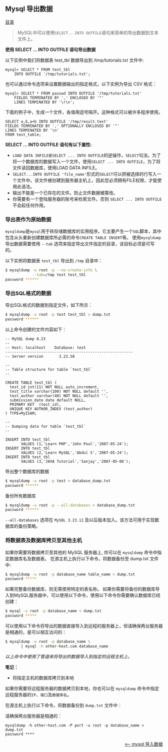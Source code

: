 ## Mysql 导出数据

<a href="README.md">目录</a>

> MySQL中可以使用`SELECT...INTO OUTFILE`语句来简单的导出数据到文本文件上。

__使用 SELECT ... INTO OUTFILE 语句导出数据__

以下实例中我们将数据表 test_tbl 数据导出到 /tmp/tutorials.txt 文件中:
```mysql
mysql> SELECT * FROM test_tbl
    INTO OUTFILE '/tmp/tutorials.txt';
```

也可以通过命令选项来设置数据输出的指定格式，以下实例为导出 CSV 格式：
```mysql
mysql> SELECT * FROM passwd INTO OUTFILE '/tmp/tutorials.txt'
    FIELDS TERMINATED BY ',' ENCLOSED BY '"'
    LINES TERMINATED BY '\r\n';
```

下面的例子中，生成一个文件，各值用逗号隔开。这种格式可以被许多程序使用。
```mysql
SELECT a,b,a+b INTO OUTFILE '/tmp/result.text'
FIELDS TERMINATED BY ',' OPTIONALLY ENCLOSED BY '"'
LINES TERMINATED BY '\n'
FROM test_table;
```

__SELECT ... INTO OUTFILE 语句有以下属性:__

* `LOAD DATA INFILE是SELECT ... INTO OUTFILE`的逆操作，`SELECT`句法。为了将一个数据库的数据写入一个文件，使用`SELECT ... INTO OUTFILE`，为了将文件读回数据库，使用LOAD DATA INFILE。
* `SELECT...INTO OUTFILE 'file_name'`形式的`SELECT`可以把被选择的行写入一个文件中。该文件被创建到服务器主机上，因此您必须拥有FILE权限，才能使用此语法。
* 输出不能是一个已存在的文件。防止文件数据被篡改。
* 你需要有一个登陆服务器的账号来检索文件。否则 `SELECT ... INTO OUTFILE` 不会起任何作用。

### 导出表作为原始数据

`mysqldump`是`mysql`用于转存储数据库的实用程序。它主要产生一个`SQL`脚本，其中包含从头重新创建数据库所必需的命令`CREATE TABLE INSERT`等。
使用`mysqldump`导出数据需要使用 `--tab` 选项来指定导出文件指定的目录，该目标必须是可写的。

以下实例将数据表 `test_tbl` 导出到 `/tmp` 目录中：
```bash
$ mysqldump -u root -p --no-create-info \
            --tab=/tmp test test_tbl
password ******
```

### 导出SQL格式的数据

导出SQL格式的数据到指定文件，如下所示：
```bash
$ mysqldump -u root -p test test_tbl > dump.txt
password ******
```

以上命令创建的文件内容如下：
```mysql
-- MySQL dump 8.23
--
-- Host: localhost    Database: test
---------------------------------------------------------
-- Server version       3.23.58

--
-- Table structure for table `test_tbl`
--

CREATE TABLE test_tbl (
  test_id int(11) NOT NULL auto_increment,
  test_title varchar(100) NOT NULL default '',
  test_author varchar(40) NOT NULL default '',
  submission_date date default NULL,
  PRIMARY KEY  (test_id),
  UNIQUE KEY AUTHOR_INDEX (test_author)
) TYPE=MyISAM;

--
-- Dumping data for table `test_tbl`
--

INSERT INTO test_tbl
       VALUES (1,'Learn PHP','John Poul','2007-05-24');
INSERT INTO test_tbl
       VALUES (2,'Learn MySQL','Abdul S','2007-05-24');
INSERT INTO test_tbl
       VALUES (3,'JAVA Tutorial','Sanjay','2007-05-06');
```

导出整个数据库的数据
```bash
$ mysqldump -u root -p test > database_dump.txt
password ******
```
备份所有数据库
```bash
$ mysqldump -u root -p --all-databases > database_dump.txt
password ******
```

`--all-databases` 选项在 `MySQL 3.23.12` 及以后版本加入。该方法可用于实现数据库的备份策略。


### 将数据表及数据库拷贝至其他主机

如果你需要将数据拷贝至其他的 MySQL 服务器上, 你可以在 `mysqldump` 命令中指定数据库名及数据表。
在源主机上执行以下命令，将数据备份至 dump.txt 文件中:
```bash
$ mysqldump -u root -p database_name table_name > dump.txt
password *****
```

如果完整备份数据库，则无需使用特定的表名称。
如果你需要将备份的数据库导入到MySQL服务器中，可以使用以下命令，使用以下命令你需要确认数据库已经创建：
```bash
$ mysql -u root -p database_name < dump.txt
password *****
```
可以使用以下命令将导出的数据直接导入到远程的服务器上，但请确保两台服务器是相通的，是可以相互访问的：
```bash
$ mysqldump -u root -p database_name \
       | mysql -h other-host.com database_name
```
_以上命令中使用了管道来将导出的数据导入到指定的远程主机上。_

__笔记：__

* 将指定主机的数据库拷贝到本地

如果你需要将远程服务器的数据拷贝到本地，你也可以在 `mysqldump` 命令中指定远程服务器的`IP`、`端口`及`数据库名`。

在源主机上执行以下命令，将数据备份到 `dump.txt` 文件中：

请确保两台服务器是相通的：
```mysql
mysqldump -h other-host.com -P port -u root -p database_name > dump.txt
password ****
```

<a href="database-import.md" style="float: right;"><—— mysql 导入数据</a>
